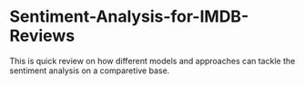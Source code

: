 # Sentiment-Analysis-for-IMDB-Reviews
This is quick review on how different models and approaches can tackle the sentiment analysis on a comparetive base. 
